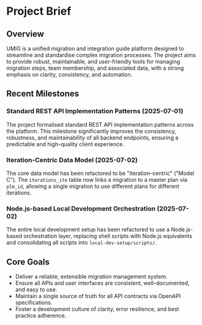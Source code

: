 # Project Brief

## Overview

UMIG is a unified migration and integration guide platform designed to streamline and standardise complex migration processes. The project aims to provide robust, maintainable, and user-friendly tools for managing migration steps, team membership, and associated data, with a strong emphasis on clarity, consistency, and automation.

## Recent Milestones

### Standard REST API Implementation Patterns (2025-07-01)
The project formalised standard REST API implementation patterns across the platform. This milestone significantly improves the consistency, robustness, and maintainability of all backend endpoints, ensuring a predictable and high-quality client experience.

### Iteration-Centric Data Model (2025-07-02)
The core data model has been refactored to be "iteration-centric" ("Model C"). The `iterations_ite` table now links a migration to a master plan via `plm_id`, allowing a single migration to use different plans for different iterations.

### Node.js-based Local Development Orchestration (2025-07-02)
The entire local development setup has been refactored to use a Node.js-based orchestration layer, replacing shell scripts with Node.js equivalents and consolidating all scripts into `local-dev-setup/scripts/`.

## Core Goals

- Deliver a reliable, extensible migration management system.
- Ensure all APIs and user interfaces are consistent, well-documented, and easy to use.
- Maintain a single source of truth for all API contracts via OpenAPI specifications.
- Foster a development culture of clarity, error resilience, and best practice adherence.
